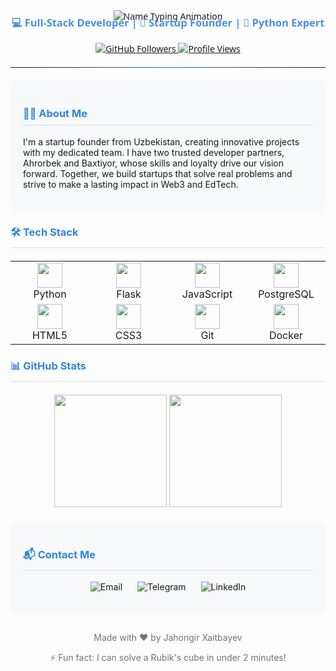 <div align="center" style="font-family: 'Segoe UI', Tahoma, Geneva, Verdana, sans-serif;">

  <!-- Header Section -->
  <img src="https://readme-typing-svg.herokuapp.com?font=Fira+Code&weight=600&size=32&duration=3000&pause=1000&color=2E86DE&center=true&vCenter=true&width=500&lines=Jahongir+Xaitbayev" alt="Name Typing Animation">
  
  <h3 style="color: #4A90E2; margin-top: -10px;">💻 Full-Stack Developer | 🚀 Startup Founder | 🐍 Python Expert</h3>
  
  <!-- Badges -->
  <p>
    <a href="https://github.com/Jahongircoder456?tab=followers">
      <img src="https://img.shields.io/github/followers/Jahongircoder456?style=flat-square&label=Followers&color=2E86DE" alt="GitHub Followers">
    </a>
    <a href="https://github.com/Jahongircoder456">
      <img src="https://komarev.com/ghpvc/?username=Jahongircoder456&style=flat-square&label=Profile+Views&color=2E86DE" alt="Profile Views">
    </a>
  </p>
  
  <!-- Divider -->
  <hr style="border: 0; height: 1px; background-image: linear-gradient(to right, rgba(46,134,222,0), rgba(46,134,222,0.75), rgba(46,134,222,0)); margin: 20px 0;">
</div>

<!-- About Section -->
<div style="background-color: #F8F9FA; padding: 20px; border-radius: 10px; margin: 20px 0;">
  <h3 style="color: #2E86DE; border-bottom: 2px solid #E9ECEF; padding-bottom: 8px;">👨‍💻 About Me</h3>
  <p>
    I'm a startup founder from Uzbekistan, creating innovative projects with my dedicated team. 
    I have two trusted developer partners, Ahrorbek and Baxtiyor, whose skills and loyalty drive our vision forward. 
    Together, we build startups that solve real problems and strive to make a lasting impact in Web3 and EdTech.
  </p>
</div>

<!-- Tech Stack Section -->
<div>
  <h3 style="color: #2E86DE; border-bottom: 2px solid #E9ECEF; padding-bottom: 8px;">🛠️ Tech Stack</h3>
  
  <div align="center" style="margin: 20px 0;">
    <table>
      <tr>
        <td align="center" width="110">
          <img src="https://cdn.jsdelivr.net/gh/devicons/devicon/icons/python/python-original.svg" width="40"/>
          <br><span>Python</span>
        </td>
        <td align="center" width="110">
          <img src="https://cdn.jsdelivr.net/gh/devicons/devicon/icons/flask/flask-original.svg" width="40"/>
          <br><span>Flask</span>
        </td>
        <td align="center" width="110">
          <img src="https://cdn.jsdelivr.net/gh/devicons/devicon/icons/javascript/javascript-original.svg" width="40"/>
          <br><span>JavaScript</span>
        </td>
        <td align="center" width="110">
          <img src="https://cdn.jsdelivr.net/gh/devicons/devicon/icons/postgresql/postgresql-original.svg" width="40"/>
          <br><span>PostgreSQL</span>
        </td>
      </tr>
      <tr>
        <td align="center" width="110">
          <img src="https://cdn.jsdelivr.net/gh/devicons/devicon/icons/html5/html5-original.svg" width="40"/>
          <br><span>HTML5</span>
        </td>
        <td align="center" width="110">
          <img src="https://cdn.jsdelivr.net/gh/devicons/devicon/icons/css3/css3-original.svg" width="40"/>
          <br><span>CSS3</span>
        </td>
        <td align="center" width="110">
          <img src="https://cdn.jsdelivr.net/gh/devicons/devicon/icons/git/git-original.svg" width="40"/>
          <br><span>Git</span>
        </td>
        <td align="center" width="110">
          <img src="https://cdn.jsdelivr.net/gh/devicons/devicon/icons/docker/docker-original.svg" width="40"/>
          <br><span>Docker</span>
        </td>
      </tr>
    </table>
  </div>
</div>

<!-- Stats Section -->
<div>
  <h3 style="color: #2E86DE; border-bottom: 2px solid #E9ECEF; padding-bottom: 8px;">📊 GitHub Stats</h3>
  
  <div align="center" style="margin-top: 20px;">
    <img height="180em" src="https://github-readme-stats.vercel.app/api?username=Jahongircoder456&show_icons=true&theme=default&include_all_commits=true&count_private=true&hide_border=true"/>
    <img height="180em" src="https://github-readme-stats.vercel.app/api/top-langs/?username=Jahongircoder456&layout=compact&theme=default&hide_border=true&langs_count=8"/>
  </div>
</div>

<!-- Contact Section -->
<div style="background-color: #F8F9FA; padding: 20px; border-radius: 10px; margin: 20px 0;">
  <h3 style="color: #2E86DE; border-bottom: 2px solid #E9ECEF; padding-bottom: 8px;">📬 Contact Me</h3>
  
  <p align="center">
    <a href="mailto:jahongiritdasturchi@gmail.com" style="text-decoration: none; margin: 0 10px;">
      <img src="https://img.shields.io/badge/Gmail-D14836?style=for-the-badge&logo=gmail&logoColor=white" alt="Email">
    </a>
    <a href="https://t.me/profitlifeme" style="text-decoration: none; margin: 0 10px;">
      <img src="https://img.shields.io/badge/Telegram-2CA5E0?style=for-the-badge&logo=telegram&logoColor=white" alt="Telegram">
    </a>
    <a href="https://linkedin.com/in/yourprofile" style="text-decoration: none; margin: 0 10px;">
      <img src="https://img.shields.io/badge/LinkedIn-0077B5?style=for-the-badge&logo=linkedin&logoColor=white" alt="LinkedIn">
    </a>
  </p>
</div>

<!-- Footer -->
<div align="center" style="margin-top: 30px; color: #6C757D; font-size: 14px;">
  <p>Made with ❤️ by Jahongir Xaitbayev</p>
  <p>⚡ Fun fact: I can solve a Rubik's cube in under 2 minutes!</p>
</div>
